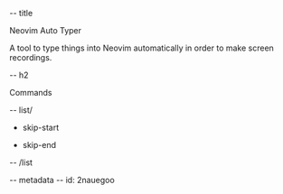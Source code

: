 -- title 

Neovim Auto Typer

A tool to type things into Neovim automatically
in order to make screen recordings. 

-- h2

Commands

-- list/

- skip-start

- skip-end

-- /list




-- metadata
-- id: 2nauegoo

